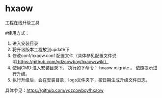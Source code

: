 # hxaow
工程在线升级工具

#使用方式：
1. 进入安装目录
2. 将升级版本工程放到update下
3. 修改conf/hxaow.conf 配置文件（具体参见配置文件说明,https://github.com/ydzcowboy/hxaow/wiki）
4. 使用CMD 进入安装目录下。 执行如下命令： hxaow migrate 。  依照提示进行升级。   
5. 执行升级后，会在安装目录，logs文件夹下，按日期生成升级文件日志。

具体参见：https://github.com/ydzcowboy/hxaow